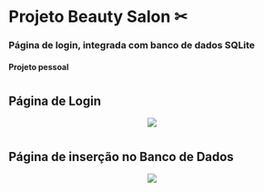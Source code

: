 <h1>Projeto Beauty Salon ✂ </h1>
<h3>Página de login, integrada com banco de dados SQLite</h3>
<h4>Projeto pessoal</h4>

<h1></h1>
<h2>Página de Login</h2>
<p align="center">
  <img src="https://media.discordapp.net/attachments/912686424497733667/930819340381618207/Captura_de_Tela_207.png?width=341&height=406" />
</p>

<h1></h1>
<h2>Página de inserção no Banco de Dados</h2>
<p align="center">
  <img src="https://media.discordapp.net/attachments/912686424497733667/930820889400979456/Captura_de_Tela_208.png?width=347&height=406" />
</p>
